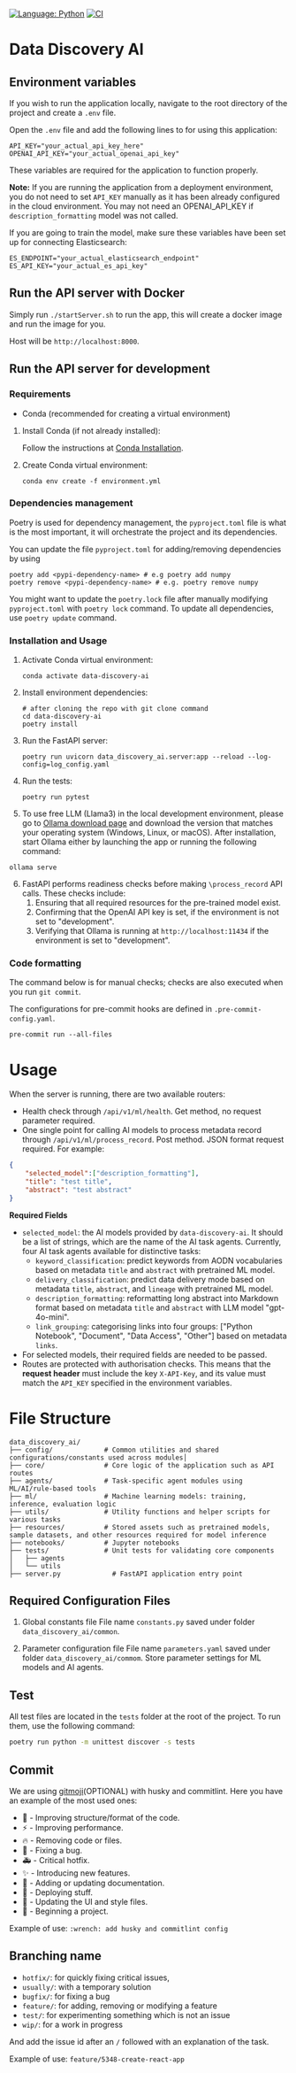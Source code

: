 [![Language: Python](https://img.shields.io/badge/Language-Python-blue.svg)](https://www.python.org/)
[![CI](https://github.com/aodn/data-discovery-ai/actions/workflows/ci.yml/badge.svg)](https://github.com/aodn/data-discovery-ai/actions/workflows/ci.yml)

# Data Discovery AI

## Environment variables

If you wish to run the application locally, navigate to the root directory of the project and create a `.env` file.

Open the `.env` file and add the following lines to for using this application:

```shell
API_KEY="your_actual_api_key_here"
OPENAI_API_KEY="your_actual_openai_api_key"
```
These variables are required for the application to function properly.

**Note:** If you are running the application from a deployment environment, you do not need to set `API_KEY` manually as it has been already configured in the cloud environment. You may not need an OPENAI_API_KEY if `description_formatting` model was not called.

If you are going to train the model, make sure these variables have been set up for connecting Elasticsearch:
```shell
ES_ENDPOINT="your_actual_elasticsearch_endpoint"
ES_API_KEY="your_actual_es_api_key"
```

## Run the API server with Docker

Simply run `./startServer.sh` to run the app, this will create a docker image and run the image for you.

Host will be `http://localhost:8000`.

## Run the API server for development

### Requirements

- Conda (recommended for creating a virtual environment)

1. Install Conda (if not already installed):

   Follow the instructions at [Conda Installation](https://docs.conda.io/projects/conda/en/latest/user-guide/install/index.html).

2. Create Conda virtual environment:

   ```shell
   conda env create -f environment.yml
   ```

### Dependencies management

Poetry is used for dependency management, the `pyproject.toml` file is what is the most important, it will orchestrate the project and its dependencies.

You can update the file `pyproject.toml` for adding/removing dependencies by using

```shell
poetry add <pypi-dependency-name> # e.g poetry add numpy
poetry remove <pypi-dependency-name> # e.g. poetry remove numpy
```

You might want to update the `poetry.lock` file after manually modifying `pyproject.toml` with `poetry lock` command. To update all dependencies, use `poetry update` command.

### Installation and Usage

1. Activate Conda virtual environment:

   ```shell
   conda activate data-discovery-ai
   ```

2. Install environment dependencies:

   ```shell
   # after cloning the repo with git clone command
   cd data-discovery-ai
   poetry install
   ```

3. Run the FastAPI server:

   ```shell
   poetry run uvicorn data_discovery_ai.server:app --reload --log-config=log_config.yaml
   ```

4. Run the tests:

   ```shell
   poetry run pytest
   ```
5. To use free LLM (Llama3) in the local development environment, please go to [Ollama download page](https://ollama.com/download) and download the version that matches your operating system (Windows, Linux, or macOS). After installation, start Ollama either by launching the app or running the following command:
```shell
ollama serve
```

6. FastAPI performs readiness checks before making `\process_record` API calls. These checks include:
    1. Ensuring that all required resources for the pre-trained model exist.
    2. Confirming that the OpenAI API key is set, if the environment is not set to "development".
    3. Verifying that Ollama is running at `http://localhost:11434` if the environment is set to "development".


### Code formatting

The command below is for manual checks; checks are also executed when you run `git commit`.

The configurations for pre-commit hooks are defined in `.pre-commit-config.yaml`.

```shell
pre-commit run --all-files
```

# Usage
When the server is running, there are two available routers:
- Health check through `/api/v1/ml/health`. Get method, no request parameter required.
- One single point for calling AI models to process metadata record through `/api/v1/ml/process_record`. Post method. JSON format request required. For example:
```JSON
{
    "selected_model":["description_formatting"],
    "title": "test title",
    "abstract": "test abstract"
}
```

**Required Fields**

- `selected_model`: the AI models provided by `data-discovery-ai`. It should be a list of strings, which are the name of the AI task agents. Currently, four AI task agents available for distinctive tasks:
    - `keyword_classification`: predict keywords from AODN vocabularies based on metadata `title` and `abstract` with pretrained ML model.
    - `delivery_classification`: predict data delivery mode based on metadata `title`, `abstract`, and `lineage` with pretrained ML model.
    - `description_formatting`: reformatting long abstract into Markdown format based on metadata `title` and `abstract` with LLM model "gpt-4o-mini".
    - `link_grouping`: categorising links into four groups: ["Python Notebook", "Document", "Data Access", "Other"] based on metadata `links`.
- For selected models, their required fields are needed to be passed.
- Routes are protected with authorisation checks. This means that the **request header** must include the key `X-API-Key`, and its value must match the `API_KEY` specified in the environment variables.

# File Structure
```
data_discovery_ai/
├── config/             # Common utilities and shared configurations/constants used across modules│
├── core/               # Core logic of the application such as API routes
├── agents/             # Task-specific agent modules using ML/AI/rule-based tools
├── ml/                 # Machine learning models: training, inference, evaluation logic
├── utils/              # Utility functions and helper scripts for various tasks
├── resources/          # Stored assets such as pretrained models, sample datasets, and other resources required for model inference
├── notebooks/          # Jupyter notebooks
├── tests/              # Unit tests for validating core components
│   ├── agents
│   └── utils
├── server.py             # FastAPI application entry point
```

## Required Configuration Files
1. Global constants file
File name `constants.py` saved under folder `data_discovery_ai/common`.

2. Parameter configuration file
File name `parameters.yaml` saved under folder `data_discovery_ai/commom`. Store parameter settings for ML models and AI agents.


## Test
All test files are located in the `tests` folder at the root of the project. To run them, use the following command:

```bash
poetry run python -m unittest discover -s tests
```


## Commit

We are using [gitmoji](https://gitmoji.dev/)(OPTIONAL) with husky and commitlint. Here you have an example of the most used ones:

- :art: - Improving structure/format of the code.
- :zap: - Improving performance.
- :fire: - Removing code or files.
- :bug: - Fixing a bug.
- :ambulance: - Critical hotfix.
- :sparkles: - Introducing new features.
- :memo: - Adding or updating documentation.
- :rocket: - Deploying stuff.
- :lipstick: - Updating the UI and style files.
- :tada: - Beginning a project.

Example of use:
`:wrench: add husky and commitlint config`

## Branching name

- `hotfix/`: for quickly fixing critical issues,
- `usually/`: with a temporary solution
- `bugfix/`: for fixing a bug
- `feature/`: for adding, removing or modifying a feature
- `test/`: for experimenting something which is not an issue
- `wip/`: for a work in progress

And add the issue id after an `/` followed with an explanation of the task.

Example of use:
`feature/5348-create-react-app`
